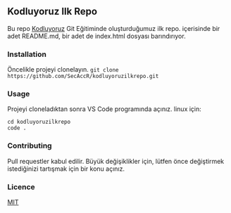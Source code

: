 ## Kodluyoruz Ilk Repo

Bu repo [Kodluyoruz](https://kodluyoruz.org) Git Eğitiminde oluşturduğumuz ilk repo. içerisinde bir adet README.md, bir adet de index.html dosyası barındırıyor.

### Installation
Öncelikle projeyi clonelayın.
`git clone https://github.com/SecAccR/kodluyoruzilkrepo.git`

### Usage
Projeyi cloneladıktan sonra VS Code programında açınız.
linux için:
```
cd kodluyoruzilkrepo
code .
```

### Contributing
Pull requestler kabul edilir. Büyük değişiklikler için, lütfen önce değiştirmek istediğinizi tartışmak için bir konu açınız.

### Licence
[MIT]()